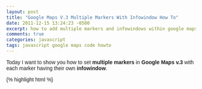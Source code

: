 ```yaml
---
layout: post
title: "Google Maps V.3 Multiple Markers With Infowindow How To"
date: 2011-12-15 13:24:23 -0500
excerpt: how to add multiple markers and infowindows within google maps
comments: true
categories: javascript
tags: javascript google maps code howto
---
```

Today I want to show you how to set **multiple markers** in **Google Maps v.3** with each marker having their own **infowindow**.  

{% highlight html %}
<html>
  <head>
    <style>
    body { font-family: Helvetica; }
    .map-content h3 { margin: 0; padding: 5px 0 0 0; }
    </style>
    <script type="text/javascript" src="http://maps.googleapis.com/maps/api/js?sensor=true"></script>
    <script type="text/javascript">
      // set the Map variable
      var map;
      function initialize() {
        var myOptions = {
          zoom: 9,
          mapTypeId: google.maps.MapTypeId.ROADMAP
        };
        var all = [
          ["Location 1", "Summerdale Rd", "Elon", "NC", "27253", "36.150491", "-79.5470544"],
          ["Location 2", "7205 Olmstead Dr", "Burlington", "NC", "27215", "36.069974", "-79.548101"],
          ["Location 3", "W Market St", "Graham", "NC", "27253", "36.0722225", "-79.4016207"],
          ["Location 4", "Mt Hermon Rock Creek Rd", "Graham", "NC", "27253", "35.9826328", "-79.4165216"],
          ["Location 5", "415 Spring Garden St", "Greensboro", "NC", "27401", "36.06761", "-79.794984"]
        ];
        var infoWindow = new google.maps.InfoWindow;
        map = new google.maps.Map(document.getElementById('map_canvas'), myOptions);

        // set the center of the map
        var pos = new google.maps.LatLng(36.0621881, -79.5101063);
        map.setCenter(pos);
        function infoCallback(infowindow, marker) {
          return function() {
            infowindow.open(map, marker);
          };
        }

        function setMarkers(map, all) {
          for (var i in all) {
            var name = all[i][0];
            var address = all[i][1];
            var city = all[i][2];
            var state = all[i][3];
            var zip = all[i][4];
            var lat = all[i][5];
            var lng = all[i][6];
            var latlngset;
            latlngset = new google.maps.LatLng(lat, lng);

            var marker = new google.maps.Marker({
              map: map,
              title: city,
              position: latlngset
            });

            var content = '<div class="map-content"><h3>' + name + '</h3>' + address + '<br />' + city + ', ' + state + ' ' + zip + '<br /><a href="http://maps.google.com/?daddr=' + address + ' ' + city + ', ' + state + ' ' + zip + '" target="_blank">Get Directions</a></div>';
            var infowindow = new google.maps.InfoWindow();
            infowindow.setContent(content);
            google.maps.event.addListener(marker,'click', infoCallback(infowindow, marker));
          }
        }
        // set all markers in the all variable
        setMarkers(map, all);
      };

      // initializes the Google Map
      google.maps.event.addDomListener(window, 'load', initialize);
    </script>
  </head>
  <body>
    <div id="map_canvas" style="height: 500px; width: 800px;"></div>
  </body>
</html>
{% endhighlight %}
